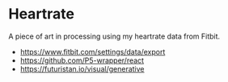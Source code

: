 # Heartrate

A piece of art in processing using my heartrate data from Fitbit.

 - https://www.fitbit.com/settings/data/export
 - https://github.com/P5-wrapper/react
 - https://futuristan.io/visual/generative
